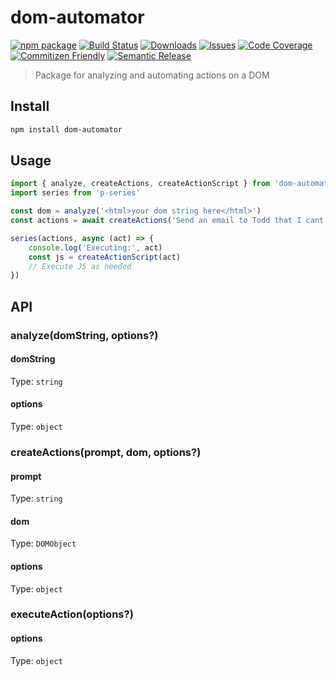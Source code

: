 # dom-automator

[![npm package][npm-img]][npm-url]
[![Build Status][build-img]][build-url]
[![Downloads][downloads-img]][downloads-url]
[![Issues][issues-img]][issues-url]
[![Code Coverage][codecov-img]][codecov-url]
[![Commitizen Friendly][commitizen-img]][commitizen-url]
[![Semantic Release][semantic-release-img]][semantic-release-url]

> Package for analyzing and automating actions on a DOM

## Install

```bash
npm install dom-automator
```

## Usage

```ts
import { analyze, createActions, createActionScript } from 'dom-automator'
import series from 'p-series'

const dom = analyze('<html>your dom string here</html>')
const actions = await createActions('Send an email to Todd that I cant make the meeting today', dom)

series(actions, async (act) => {
    console.log('Executing:', act)
    const js = createActionScript(act)
    // Execute JS as needed
})
```

## API

### analyze(domString, options?)

#### domString

Type: `string`

#### options

Type: `object`

### createActions(prompt, dom, options?)

#### prompt

Type: `string`

#### dom

Type: `DOMObject`

#### options

Type: `object`

### executeAction(options?)

#### options

Type: `object`

[build-img]:https://github.com/getcanopy/dom-automator/actions/workflows/release.yml/badge.svg
[build-url]:https://github.com/getcanopy/dom-automator/actions/workflows/release.yml
[downloads-img]:https://img.shields.io/npm/dt/dom-automator
[downloads-url]:https://www.npmtrends.com/dom-automator
[npm-img]:https://img.shields.io/npm/v/dom-automator
[npm-url]:https://www.npmjs.com/package/dom-automator
[issues-img]:https://img.shields.io/github/issues/getcanopy/dom-automator
[issues-url]:https://github.com/getcanopy/dom-automator/issues
[codecov-img]:https://codecov.io/gh/getcanopy/dom-automator/branch/main/graph/badge.svg
[codecov-url]:https://codecov.io/gh/getcanopy/dom-automator
[semantic-release-img]:https://img.shields.io/badge/%20%20%F0%9F%93%A6%F0%9F%9A%80-semantic--release-e10079.svg
[semantic-release-url]:https://github.com/semantic-release/semantic-release
[commitizen-img]:https://img.shields.io/badge/commitizen-friendly-brightgreen.svg
[commitizen-url]:http://commitizen.github.io/cz-cli/
